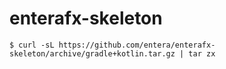 # enterafx-skeleton

~~~
$ curl -sL https://github.com/entera/enterafx-skeleton/archive/gradle+kotlin.tar.gz | tar zx
~~~

